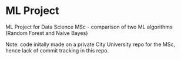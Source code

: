 # ML Project
 ML Project for Data Science MSc - comparison of two ML algorithms (Random Forest and Naive Bayes)

Note: code initally made on a private City University repo for the MSc, hence lack of commit tracking in this repo.
